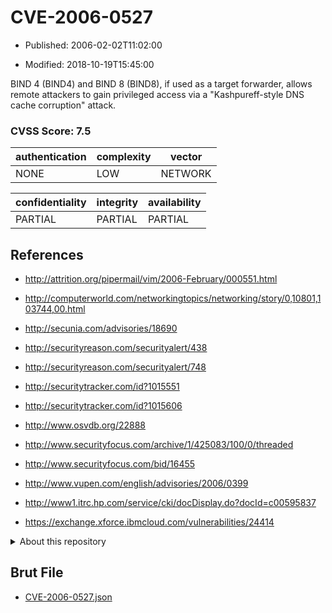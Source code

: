 # CVE-2006-0527

- Published: 2006-02-02T11:02:00

- Modified: 2018-10-19T15:45:00

BIND 4 (BIND4) and BIND 8 (BIND8), if used as a target forwarder, allows remote attackers to gain privileged access via a "Kashpureff-style DNS cache corruption" attack.

### CVSS Score: **7.5**

| authentication | complexity | vector |
| --- | --- | --- |
| NONE | LOW | NETWORK |

| confidentiality | integrity | availability |
| --- | --- | --- |
| PARTIAL | PARTIAL | PARTIAL |

## References

* http://attrition.org/pipermail/vim/2006-February/000551.html

* http://computerworld.com/networkingtopics/networking/story/0,10801,103744,00.html

* http://secunia.com/advisories/18690

* http://securityreason.com/securityalert/438

* http://securityreason.com/securityalert/748

* http://securitytracker.com/id?1015551

* http://securitytracker.com/id?1015606

* http://www.osvdb.org/22888

* http://www.securityfocus.com/archive/1/425083/100/0/threaded

* http://www.securityfocus.com/bid/16455

* http://www.vupen.com/english/advisories/2006/0399

* http://www1.itrc.hp.com/service/cki/docDisplay.do?docId=c00595837

* https://exchange.xforce.ibmcloud.com/vulnerabilities/24414

<details>
<summary>About this repository</summary> 

  This repository is part of the project [Live Hack CVE](https://github.com/Live-Hack-CVE). Main website can be found [www.live-hack.org](https://www.live-hack.org) 
  
  Made by [Sn0wAlice](https://github.com/Sn0wAlice) for the people that care about security and need to have a feed of the latest CVEs. Hope you enjoy it, don't forget to star the repo and follow me on [Twitter](https://twitter.com/Sn0wAlice) and [Github](https://github.com/Sn0wAlice). And that is my [personnal website](https://www.alice-snow.me/)

  - [Home Page](https://github.com/Live-Hack-CVE)
  - [Framework](https://github.com/Live-Hack-CVE/cve-framework)
  - [CVE database](https://github.com/Live-Hack-CVE/full_database)
  - [Changelog](https://github.com/Live-Hack-CVE/Changelog)
</details>

## Brut File

* [CVE-2006-0527.json](https://raw.githubusercontent.com/Live-Hack-CVE/full_database/main/cves/2006/CVE-2006-0527.json)

